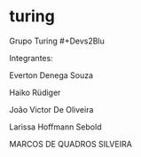 # turing
Grupo Turing #+Devs2Blu

Integrantes:

Everton Denega Souza

Haiko Rüdiger

João Victor De Oliveira

Larissa Hoffmann Sebold

MARCOS DE QUADROS SILVEIRA
